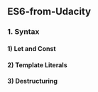## ES6-from-Udacity
### 1. Syntax
#### 1) Let and Const
#### 2) Template Literals
#### 3) Destructuring
